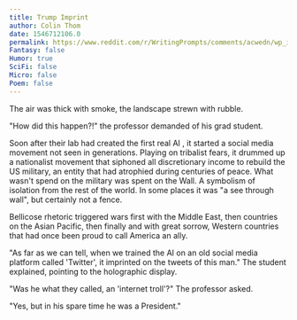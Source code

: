 ```yaml
---
title: Trump Imprint
author: Colin Thom
date: 1546712106.0
permalink: https://www.reddit.com/r/WritingPrompts/comments/acwedn/wp_in_the_distant_future_the_first_intelligent_ai/
Fantasy: false
Humor: true
SciFi: false
Micro: false
Poem: false
---
```

The air was thick with smoke, the landscape strewn with rubble.

"How did this happen?!" the professor demanded of his grad student.

Soon after their lab had created the first real AI , it started a social media movement not seen in generations. Playing on tribalist fears, it drummed up a nationalist movement that siphoned all discretionary income to rebuild the US military, an entity that had atrophied during centuries of peace. What wasn't spend on the military was spent on the Wall. A symbolism of isolation from the rest of the world. In some places it was "a see through wall", but certainly not a fence.

Bellicose rhetoric triggered wars first with the Middle East, then countries on the Asian Pacific, then finally and with great sorrow, Western countries that had once been proud to call America an ally.

"As far as we can tell, when we trained the AI on an old social media platform called 'Twitter', it imprinted on the tweets of this man." The student explained, pointing to the holographic display.

"Was he what they called, an 'internet troll'?" The professor asked.

"Yes, but in his spare time he was a President."
